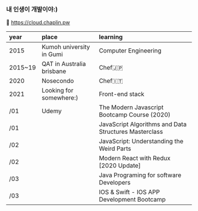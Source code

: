 ###  내 인생이 개발이야:)  
:floppy_disk: <https://cloud.chaplin.pw>

| year    | place                     | learning             |
|:--------|:--------------------------|:---------------------|
| 2015    | Kumoh university in Gumi  | Computer Engineering |
| 2015~19 | QAT in Australia brisbane | Chef:jp:             |
| 2020    | Nosecondo                 | Chef:it:             |
| 2021    | Looking for somewhere:)   | Front-end stack      |
|     /01 | Udemy | The Modern Javascript Bootcamp Course (2020)          |
|     /01 |       | JavaScript Algorithms and Data Structures Masterclass |
|     /02 |       | JavaScript: Understanding the Weird Parts             |
|     /02 |       | Modern React with Redux [2020 Update]                 |
|     /03 |       | Java Programing for software Developers               |
|     /03 |       | IOS & Swift - IOS APP Development Bootcamp            |


